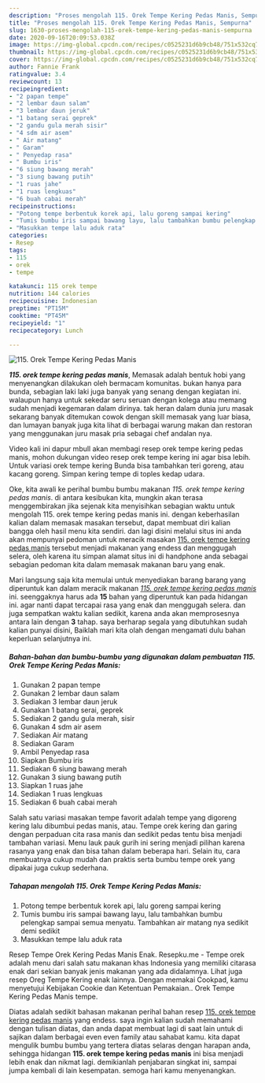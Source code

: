 ```yaml
---
description: "Proses mengolah 115. Orek Tempe Kering Pedas Manis, Sempurna"
title: "Proses mengolah 115. Orek Tempe Kering Pedas Manis, Sempurna"
slug: 1630-proses-mengolah-115-orek-tempe-kering-pedas-manis-sempurna
date: 2020-09-16T20:09:53.038Z
image: https://img-global.cpcdn.com/recipes/c0525231d6b9cb48/751x532cq70/115-orek-tempe-kering-pedas-manis-foto-resep-utama.jpg
thumbnail: https://img-global.cpcdn.com/recipes/c0525231d6b9cb48/751x532cq70/115-orek-tempe-kering-pedas-manis-foto-resep-utama.jpg
cover: https://img-global.cpcdn.com/recipes/c0525231d6b9cb48/751x532cq70/115-orek-tempe-kering-pedas-manis-foto-resep-utama.jpg
author: Fannie Frank
ratingvalue: 3.4
reviewcount: 13
recipeingredient:
- "2 papan tempe"
- "2 lembar daun salam"
- "3 lembar daun jeruk"
- "1 batang serai geprek"
- "2 gandu gula merah sisir"
- "4 sdm air asem"
- " Air matang"
- " Garam"
- " Penyedap rasa"
- " Bumbu iris"
- "6 siung bawang merah"
- "3 siung bawang putih"
- "1 ruas jahe"
- "1 ruas lengkuas"
- "6 buah cabai merah"
recipeinstructions:
- "Potong tempe berbentuk korek api, lalu goreng sampai kering"
- "Tumis bumbu iris sampai bawang layu, lalu tambahkan bumbu pelengkap sampai semua menyatu. Tambahkan air matang nya sedikit demi sedikit"
- "Masukkan tempe lalu aduk rata"
categories:
- Resep
tags:
- 115
- orek
- tempe

katakunci: 115 orek tempe 
nutrition: 144 calories
recipecuisine: Indonesian
preptime: "PT15M"
cooktime: "PT45M"
recipeyield: "1"
recipecategory: Lunch

---
```



![115. Orek Tempe Kering Pedas Manis](https://img-global.cpcdn.com/recipes/c0525231d6b9cb48/751x532cq70/115-orek-tempe-kering-pedas-manis-foto-resep-utama.jpg)

<b><i>115. orek tempe kering pedas manis</i></b>, Memasak adalah bentuk hobi yang menyenangkan dilakukan oleh bermacam komunitas. bukan hanya para bunda, sebagian laki laki juga banyak yang senang dengan kegiatan ini. walaupun hanya untuk sekedar seru seruan dengan kolega atau memang sudah menjadi kegemaran dalam dirinya. tak heran dalam dunia juru masak sekarang banyak ditemukan cowok dengan skill memasak yang luar biasa, dan lumayan banyak juga kita lihat di berbagai warung makan dan restoran yang menggunakan juru masak pria sebagai chef andalan nya.

Video kali ini dapur mbull akan membagi resep orek tempe kering pedas manis, mohon dukungan video resep orek tempe kering ini agar bisa lebih. Untuk variasi orek tempe kering Bunda bisa tambahkan teri goreng, atau kacang goreng. Simpan kering tempe di toples kedap udara.

Oke, kita awali ke perihal bumbu bumbu makanan <i>115. orek tempe kering pedas manis</i>. di antara kesibukan kita, mungkin akan terasa menggembirakan jika sejenak kita menyisihkan sebagian waktu untuk mengolah 115. orek tempe kering pedas manis ini. dengan keberhasilan kalian dalam memasak masakan tersebut, dapat membuat diri kalian bangga oleh hasil menu kita sendiri. dan lagi disini melalui situs ini anda akan mempunyai pedoman untuk meracik masakan <u>115. orek tempe kering pedas manis</u> tersebut menjadi makanan yang endess dan menggugah selera, oleh karena itu simpan alamat situs ini di handphone anda sebagai sebagian pedoman kita dalam memasak makanan baru yang enak.


Mari langsung saja kita memulai untuk menyediakan barang barang yang diperuntuk kan dalam meracik makanan <u><i>115. orek tempe kering pedas manis</i></u> ini. seenggaknya harus ada <b>15</b> bahan yang diperuntuk kan pada hidangan ini. agar nanti dapat tercapai rasa yang enak dan menggugah selera. dan juga sempatkan waktu kalian sedikit, karena anda akan memprosesnya antara lain dengan <b>3</b> tahap. saya berharap segala yang dibutuhkan sudah kalian punyai disini, Baiklah mari kita olah dengan mengamati dulu bahan keperluan selanjutnya ini.

<!--inarticleads1-->

##### Bahan-bahan dan bumbu-bumbu yang digunakan dalam pembuatan 115. Orek Tempe Kering Pedas Manis:

1. Gunakan 2 papan tempe
1. Gunakan 2 lembar daun salam
1. Sediakan 3 lembar daun jeruk
1. Gunakan 1 batang serai, geprek
1. Sediakan 2 gandu gula merah, sisir
1. Gunakan 4 sdm air asem
1. Sediakan  Air matang
1. Sediakan  Garam
1. Ambil  Penyedap rasa
1. Siapkan  Bumbu iris
1. Sediakan 6 siung bawang merah
1. Gunakan 3 siung bawang putih
1. Siapkan 1 ruas jahe
1. Sediakan 1 ruas lengkuas
1. Sediakan 6 buah cabai merah


Salah satu variasi masakan tempe favorit adalah tempe yang digoreng kering lalu dibumbui pedas manis, atau. Tempe orek kering dan garing dengan perpaduan cita rasa manis dan sedikit pedas tentu bisa menjadi tambahan variasi. Menu lauk pauk gurih ini sering menjadi pilihan karena rasanya yang enak dan bisa tahan dalam beberapa hari. Selain itu, cara membuatnya cukup mudah dan praktis serta bumbu tempe orek yang dipakai juga cukup sederhana. 

<!--inarticleads2-->

##### Tahapan mengolah 115. Orek Tempe Kering Pedas Manis:

1. Potong tempe berbentuk korek api, lalu goreng sampai kering
1. Tumis bumbu iris sampai bawang layu, lalu tambahkan bumbu pelengkap sampai semua menyatu. Tambahkan air matang nya sedikit demi sedikit
1. Masukkan tempe lalu aduk rata


Resep Tempe Orek Kering Pedas Manis Enak. Resepku.me - Tempe orek adalah menu dari salah satu makanan khas Indonesia yang memiliki citarasa enak dari sekian banyak jenis makanan yang ada didalamnya. Lihat juga resep Oreg Tempe Kering enak lainnya. Dengan memakai Cookpad, kamu menyetujui Kebijakan Cookie dan Ketentuan Pemakaian.. Orek Tempe Kering Pedas Manis tempe. 

Diatas adalah sedikit bahasan makanan perihal bahan resep <u>115. orek tempe kering pedas manis</u> yang endess. saya ingin kalian sudah memahami dengan tulisan diatas, dan anda dapat membuat lagi di saat lain untuk di sajikan dalam berbagai even even family atau sahabat kamu. kita dapat mengulik bumbu bumbu yang tertera diatas selaras dengan harapan anda, sehingga hidangan <b>115. orek tempe kering pedas manis</b> ini bisa menjadi lebih enak dan nikmat lagi. demikianlah penjabaran singkat ini, sampai jumpa kembali di lain kesempatan. semoga hari kamu menyenangkan.

